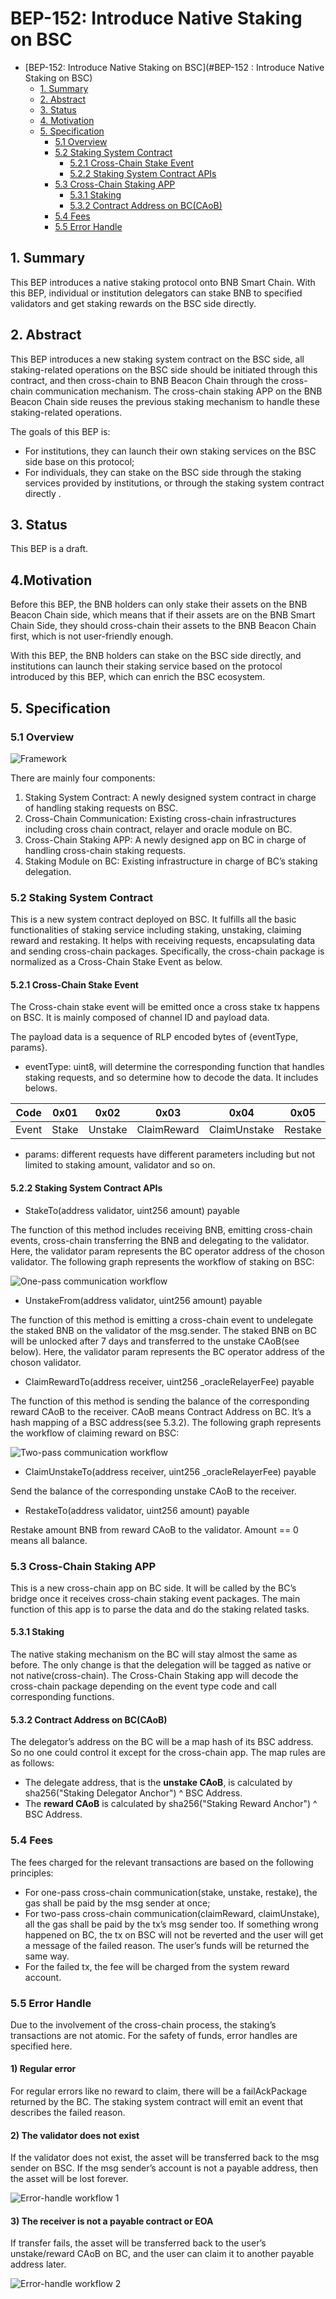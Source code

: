 # BEP-152: Introduce Native Staking on BSC

- [BEP-152: Introduce Native Staking on BSC](#BEP-152 : Introduce Native Staking on BSC)
  - [1. Summary](#1-summary)
  - [2. Abstract](#2-abstract)
  - [3. Status](#3-status)
  - [4. Motivation](#4motivation)
  - [5. Specification](#5-specification)
    - [5.1 Overview](#51-overview)
    - [5.2 Staking System Contract](#52-staking-system-contract)
      - [5.2.1 Cross-Chain Stake Event](#521-cross-chain-stake-event)
      - [5.2.2 Staking System Contract APIs](#522-staking-system-contract-apis)
    - [5.3 Cross-Chain Staking APP](#53-cross-chain-staking-app)
      - [5.3.1 Staking](#531-staking)
      - [5.3.2 Contract Address on BC(CAoB)](#532-contract-address-on-bccaob)
    - [5.4 Fees](#54-fees)
    - [5.5 Error Handle](#55-error-handle)

## 1. Summary

This BEP introduces a native staking protocol onto BNB Smart Chain. With this BEP, individual or institution delegators can stake BNB to specified validators and get staking rewards on the BSC side directly.

## 2. Abstract

This BEP introduces a new staking system contract on the BSC side, all staking-related operations on the BSC side should be initiated through this contract, and then cross-chain to BNB Beacon Chain through the cross-chain communication mechanism. The cross-chain staking APP on the BNB Beacon Chain side reuses the previous staking mechanism to handle these staking-related operations. 

The goals of this BEP is:

- For institutions, they can launch their own staking services on the BSC side base on this protocol;
- For individuals, they can stake on the BSC side through the staking services provided by institutions, or through the staking system contract directly .

## 3. Status

This BEP is a draft.

## 4.Motivation

Before this BEP, the BNB holders can only stake their assets on the BNB Beacon Chain side, which means that if their assets are on the BNB Smart Chain Side, they should cross-chain their assets to the BNB Beacon Chain first, which is not user-friendly enough.

With this BEP, the BNB holders can stake on the BSC side directly, and institutions can launch their staking service based on the protocol introduced by this BEP, which can enrich the BSC ecosystem.

## 5. Specification

### 5.1 Overview

![Framework](./assets/bep-152/5.1_Framework.jpg)

There are mainly four components:

1. Staking System Contract: A newly designed system contract in charge of handling staking requests on BSC.
2. Cross-Chain Communication: Existing cross-chain infrastructures including cross chain contract, relayer and oracle module on BC.
3. Cross-Chain Staking APP: A newly designed app on BC in charge of handling cross-chain staking requests.
4. Staking Module on BC: Existing infrastructure in charge of BC’s staking delegation.

### 5.2 Staking System Contract

This is a new system contract deployed on BSC. It fulfills all the basic functionalities of staking service including staking, unstaking, claiming reward and restaking. It helps with receiving requests, encapsulating data and sending cross-chain packages. Specifically, the cross-chain package is normalized as a Cross-Chain Stake Event as below.

#### 5.2.1 Cross-Chain Stake Event

The Cross-chain stake event will be emitted once a cross stake tx happens on BSC. It is mainly composed of channel ID and payload data.

The payload data is a sequence of RLP encoded bytes of {eventType, params}.

- eventType: uint8, will determine the corresponding function that handles staking requests, and so determine how to decode the data. It includes belows.    

| Code  | 0x01  | 0x02    | 0x03        | 0x04         | 0x05    |
| ----- | ----- | ------- | ----------- | ------------ | ------- |
| Event | Stake | Unstake | ClaimReward | ClaimUnstake | Restake |

- params: different requests have different parameters including but not limited to staking amount, validator and so on.

#### 5.2.2 Staking System Contract APIs

- StakeTo(address validator, uint256 amount) payable

 The function of this method includes receiving BNB, emitting cross-chain events, cross-chain transferring the BNB and delegating to the validator. Here, the validator param represents the BC operator address of the choson validator. The following graph represents the workflow of staking on BSC:

![One-pass communication workflow ](./assets/bep-152/5.2_Stake.jpg)

- UnstakeFrom(address validator, uint256 amount) payable

 The function of this method is emitting a cross-chain event to undelegate the staked BNB on the validator of the msg.sender. The staked BNB on BC will be unlocked after 7 days and transferred to the unstake CAoB(see below). Here, the validator param represents the BC operator address of the choson validator.

- ClaimRewardTo(address receiver, uint256 _oracleRelayerFee) payable

The function of this method is sending the balance of the corresponding reward CAoB to the receiver. CAoB means Contract Address on BC. It’s a hash mapping of a BSC address(see 5.3.2). The following graph represents the workflow of claiming reward on BSC:

![Two-pass communication workflow](./assets/bep-152/5.3_ClaimReward.jpg)

- ClaimUnstakeTo(address receiver, uint256 _oracleRelayerFee) payable

 Send the balance of the corresponding unstake CAoB to the receiver. 

- RestakeTo(address validator, uint256 amount) payable

Restake amount BNB from reward CAoB to the validator. Amount == 0 means all balance.

### 5.3 Cross-Chain Staking APP

This is a new cross-chain app on BC side. It will be called by the BC’s bridge once it receives cross-chain staking event packages. The main function of this app is to parse the data and do the staking related tasks.

#### 5.3.1 Staking

The native staking mechanism on the BC will stay almost the same as before. The only change is that the delegation will be tagged as native or not native(cross-chain). The Cross-Chain Staking app will decode the cross-chain package depending on the event type code and call corresponding functions.

#### 5.3.2 Contract Address on BC(CAoB)

The delegator’s address on the BC will be a map hash of its BSC address. So no one could control it except for the cross-chain app. The map rules are as follows:

- The delegate address, that is the **unstake CAoB**, is calculated by sha256("Staking Delegator Anchor") ^ BSC Address.
- The **reward CAoB** is calculated by sha256("Staking Reward Anchor") ^ BSC Address.

### 5.4 Fees

The fees charged for the relevant transactions are based on the following principles:

- For one-pass cross-chain communication(stake, unstake, restake), the gas shall be paid by the msg sender at once;
- For two-pass cross-chain communication(claimReward, claimUnstake), all the gas shall be paid by the tx’s msg sender too. If something wrong happened on BC, the tx on BSC will not be reverted and the user will get a message of the failed reason. The user’s funds will be returned the same way.
- For the failed tx, the fee will be charged from the system reward account.

### 5.5 Error Handle

Due to the involvement of the cross-chain process, the staking’s transactions are not atomic. For the safety of funds, error handles are specified here.

#### 1) Regular error

For regular errors like no reward to claim, there will be a failAckPackage returned by the BC. The staking system contract will emit an event that describes the failed reason.

#### 2) The validator does not exist

If the validator does not exist, the asset will be transferred back to the msg sender on BSC. If the msg sender’s account is not a payable address, then the asset will be lost forever.

![Error-handle workflow 1](./assets/bep-152/5.4_Failed1.jpg)

#### 3) The receiver is not a payable contract or EOA

If transfer fails, the asset will be transferred back to the user’s unstake/reward CAoB on BC, and the user can claim it to another payable address later.

![Error-handle workflow 2](./assets/bep-152/5.5_Failed2.jpg)

